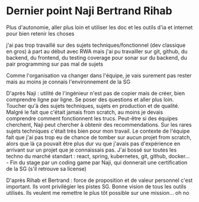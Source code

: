 # Dernier point Naji Bertrand Rihab

Plus d'autonomie, aller plus loin et utiliser les doc et les outils d'ia et internet pour bien retenir les choses

j'ai pas trop travaillé sur des sujets techniques/fonctionnel (dev classique en gros) à part au début avec RWA mais j'ai pu travailler sur git, github, du backend, du frontend, du testing coverage pour sonar sur du backend, du pair programming sur pas mal de sujets

Comme l'organisation va changer dans l'équipe, je vais surement pas rester mais au moins je connais l'environnement de la SG

D'après Naji : utilité de l'ingénieur n'est pas de copier mais de créer, bien comprendre ligne par ligne. Se poser des questions et aller plus loin. Toucher qu'à des sujets techniques, sujets en production et de qualité. Malgré le fait que c'était jamais from scratch, au moins je devais comprendre comment fonctionnent les trucs. Peut-être si des équipes cherchent, Naji peut chercher à obtenir des recommendations. Sur les rares sujets techniques c'était très bien pour mon travail. Le contexte de l'équipe fait que j'ai pas trop eu de chance de tomber sur aucun projet from scratch, alors que là ça pouvait être plus dur vu que j'avais pas d'expérience en arrivant sur un projet que je connaissais pas. J'ai bossé sur toutes les techno du marché standart : react, spring, kubernetes, git, github, docker… 
	- Fin du stage par un coding game par Naji, qui donnerait une certification de la SG (s'il retrouve sa license)

D'après Rihab et Bertrand : force de proposition et de valeur personnel c'est important. Ils vont privilégier les pistes SG. Bonne vision de tous les outils utilisés.
Ils veulent me remettre le plus tôt possible sur une mission… oh no
